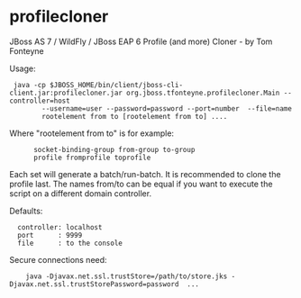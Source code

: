 profilecloner
=============

JBoss AS 7 / WildFly / JBoss EAP 6  Profile (and more) Cloner - by Tom Fonteyne

Usage:
~~~
 java -cp $JBOSS_HOME/bin/client/jboss-cli-client.jar:profilecloner.jar org.jboss.tfonteyne.profilecloner.Main --controller=host
        --username=user --password=password --port=number  --file=name
        rootelement from to [rootelement from to] ....  
~~~
 Where "rootelement from to" is for example:
~~~
      socket-binding-group from-group to-group
      profile fromprofile toprofile
~~~
 Each set will generate a batch/run-batch. It is recommended to clone the profile last.
 The names from/to can be equal if you want to execute the script on a different domain controller.

Defaults:
~~~
  controller: localhost
  port      : 9999
  file      : to the console
~~~
 Secure connections need:
~~~
    java -Djavax.net.ssl.trustStore=/path/to/store.jks -Djavax.net.ssl.trustStorePassword=password  ...
~~~
